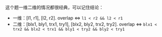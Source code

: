 这个题一维二维的情况都很经典，可以记住结论：
* 一维：[l1, r1], [l2, r2]. overlap <=> `l1 < r2 && l2 < r1`
* 二维：[blx1, bly1, trx1, try1], [blx2, bly2, trx2, try2]. overlap <=> `blx1 < trx2 && blx2 < trx1 && bly1 < try2 && bly2 < try1`